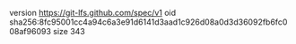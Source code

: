 version https://git-lfs.github.com/spec/v1
oid sha256:8fc95001cc4a94c6a3e91d6141d3aad1c926d08a0d3d36092fb6fc008af96093
size 343
